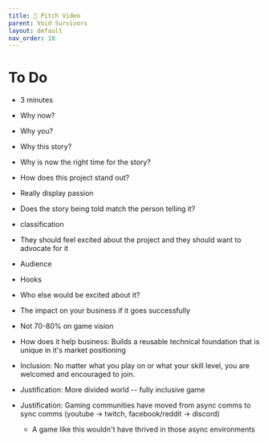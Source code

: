 ```yaml
---
title: 🎤 Pitch Video
parent: Void Survivors
layout: default
nav_order: 10
---
```


# To Do
* 3 minutes

* Why now?
* Why you?
* Why this story?
* Why is now the right time for the story?
* How does this project stand out?
* Really display passion
* Does the story being told match the person telling it?
* classification

* They should feel excited about the project and they should want to advocate for it
* Audience
* Hooks
* Who else would be excited about it?
* The impact on your business if it goes successfully
* Not 70-80% on game vision

* How does it help business: Builds a reusable technical foundation that is unique in it's market positioning

* Inclusion: No matter what you play on or what your skill level, you are welcomed and encouraged to join.

* Justification: More divided world -- fully inclusive game

* Justification: Gaming communities have moved from async comms to sync comms (youtube -> twitch, facebook/reddit -> discord)
    * A game like this wouldn't have thrived in those async environments